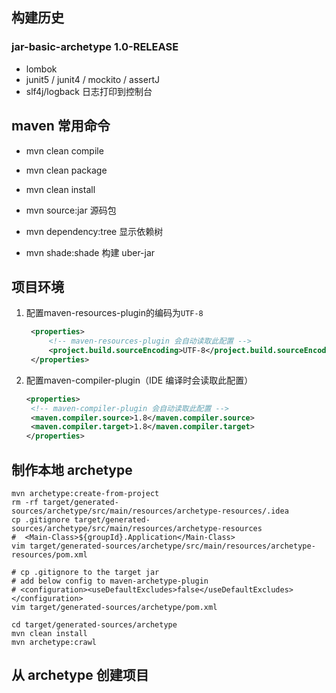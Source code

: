 ## 构建历史

### jar-basic-archetype 1.0-RELEASE

- lombok
- junit5 / junit4 / mockito / assertJ
- slf4j/logback 日志打印到控制台

## maven 常用命令

- mvn clean compile
- mvn clean package
- mvn clean install

- mvn source:jar 源码包
- mvn dependency:tree 显示依赖树
- mvn shade:shade 构建 uber-jar

## 项目环境

1. 配置maven-resources-plugin的编码为`UTF-8`

   ```xml
    <properties>
    	<!-- maven-resources-plugin 会自动读取此配置 -->
    	<project.build.sourceEncoding>UTF-8</project.build.sourceEncoding>
    </properties>
   ```

2. 配置maven-compiler-plugin（IDE 编译时会读取此配置）

   ```xml
   <properties>
   	<!-- maven-compiler-plugin 会自动读取此配置 -->
   	<maven.compiler.source>1.8</maven.compiler.source>
   	<maven.compiler.target>1.8</maven.compiler.target>
   </properties>
   ```

## 制作本地 archetype

```text
mvn archetype:create-from-project
rm -rf target/generated-sources/archetype/src/main/resources/archetype-resources/.idea 
cp .gitignore target/generated-sources/archetype/src/main/resources/archetype-resources
#  <Main-Class>${groupId}.Application</Main-Class>
vim target/generated-sources/archetype/src/main/resources/archetype-resources/pom.xml

# cp .gitignore to the target jar
# add below config to maven-archetype-plugin
# <configuration><useDefaultExcludes>false</useDefaultExcludes></configuration>
vim target/generated-sources/archetype/pom.xml

cd target/generated-sources/archetype
mvn clean install
mvn archetype:crawl
```

## 从 archetype 创建项目

```text

```